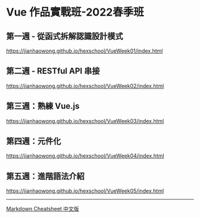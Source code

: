 Vue 作品實戰班-2022春季班
===

## 第一週 - 從函式拆解認識設計模式

https://jianhaowong.github.io/hexschool/VueWeek01/index.html

## 第二週 - RESTful API 串接
https://jianhaowong.github.io/hexschool/VueWeek02/index.html

## 第三週：熟練 Vue.js
https://jianhaowong.github.io/hexschool/VueWeek03/index.html

## 第四週：元件化
https://jianhaowong.github.io/hexschool/VueWeek04/index.html

## 第五週：進階語法介紹
https://jianhaowong.github.io/hexschool/VueWeek05/index.html

---
[Markdown Cheatsheet 中文版](https://hackmd.io/@eMP9zQQ0Qt6I8Uqp2Vqy6w/SyiOheL5N/%2FBVqowKshRH246Q7UDyodFA?type=book#%E4%B8%BB%E6%A8%99%E9%A1%8C)

